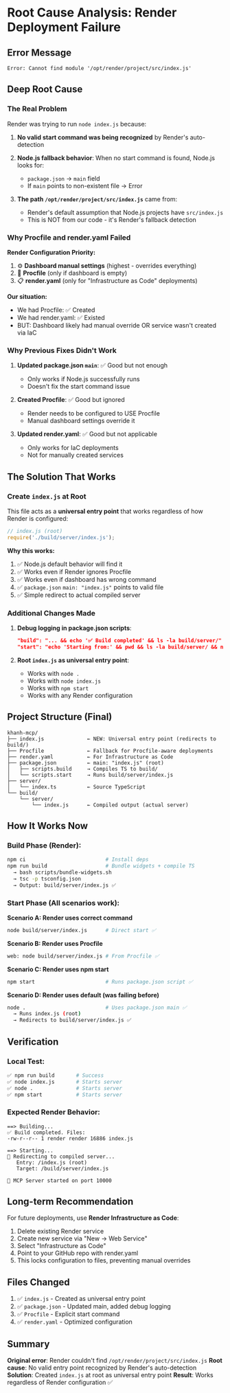 # Root Cause Analysis: Render Deployment Failure

## Error Message
```
Error: Cannot find module '/opt/render/project/src/index.js'
```

## Deep Root Cause

### The Real Problem
Render was trying to run `node index.js` because:

1. **No valid start command was being recognized** by Render's auto-detection
2. **Node.js fallback behavior**: When no start command is found, Node.js looks for:
   - `package.json` → `main` field
   - If `main` points to non-existent file → Error

3. **The path `/opt/render/project/src/index.js`** came from:
   - Render's default assumption that Node.js projects have `src/index.js`
   - This is NOT from our code - it's Render's fallback detection

### Why Procfile and render.yaml Failed

**Render Configuration Priority:**
1. ⚙️ **Dashboard manual settings** (highest - overrides everything)
2. 📄 **Procfile** (only if dashboard is empty)
3. 📋 **render.yaml** (only for "Infrastructure as Code" deployments)

**Our situation:**
- We had Procfile: ✅ Created
- We had render.yaml: ✅ Existed
- BUT: Dashboard likely had manual override OR service wasn't created via IaC

### Why Previous Fixes Didn't Work

1. **Updated package.json `main`**: ✅ Good but not enough
   - Only works if Node.js successfully runs
   - Doesn't fix the start command issue

2. **Created Procfile**: ✅ Good but ignored
   - Render needs to be configured to USE Procfile
   - Manual dashboard settings override it

3. **Updated render.yaml**: ✅ Good but not applicable
   - Only works for IaC deployments
   - Not for manually created services

## The Solution That Works

### Create `index.js` at Root
This file acts as a **universal entry point** that works regardless of how Render is configured:

```javascript
// index.js (root)
require('./build/server/index.js');
```

**Why this works:**
1. ✅ Node.js default behavior will find it
2. ✅ Works even if Render ignores Procfile
3. ✅ Works even if dashboard has wrong command
4. ✅ `package.json` `main: "index.js"` points to valid file
5. ✅ Simple redirect to actual compiled server

### Additional Changes Made

1. **Debug logging in package.json scripts**:
   ```json
   "build": "... && echo '✅ Build completed' && ls -la build/server/"
   "start": "echo 'Starting from:' && pwd && ls -la build/server/ && node build/server/index.js"
   ```

2. **Root `index.js` as universal entry point**:
   - Works with `node .`
   - Works with `node index.js`
   - Works with `npm start`
   - Works with any Render configuration

## Project Structure (Final)

```
khanh-mcp/
├── index.js              ← NEW: Universal entry point (redirects to build/)
├── Procfile              ← Fallback for Procfile-aware deployments
├── render.yaml           ← For Infrastructure as Code
├── package.json          ← main: "index.js" (root)
│   ├── scripts.build     → Compiles TS to build/
│   └── scripts.start     → Runs build/server/index.js
├── server/
│   └── index.ts          ← Source TypeScript
└── build/
    └── server/
        └── index.js      ← Compiled output (actual server)
```

## How It Works Now

### Build Phase (Render):
```bash
npm ci                          # Install deps
npm run build                   # Bundle widgets + compile TS
  → bash scripts/bundle-widgets.sh
  → tsc -p tsconfig.json
  → Output: build/server/index.js ✅
```

### Start Phase (All scenarios work):

**Scenario A: Render uses correct command**
```bash
node build/server/index.js      # Direct start ✅
```

**Scenario B: Render uses Procfile**
```bash
web: node build/server/index.js # From Procfile ✅
```

**Scenario C: Render uses npm start**
```bash
npm start                       # Runs package.json script ✅
```

**Scenario D: Render uses default (was failing before)**
```bash
node .                          # Uses package.json main ✅
  → Runs index.js (root)
  → Redirects to build/server/index.js ✅
```

## Verification

### Local Test:
```bash
✅ npm run build       # Success
✅ node index.js       # Starts server
✅ node .              # Starts server
✅ npm start           # Starts server
```

### Expected Render Behavior:
```
==> Building...
✅ Build completed. Files:
-rw-r--r-- 1 render render 16886 index.js

==> Starting...
🔄 Redirecting to compiled server...
   Entry: /index.js (root)
   Target: /build/server/index.js

🚀 MCP Server started on port 10000
```

## Long-term Recommendation

For future deployments, use **Render Infrastructure as Code**:
1. Delete existing Render service
2. Create new service via "New → Web Service"
3. Select "Infrastructure as Code"
4. Point to your GitHub repo with render.yaml
5. This locks configuration to files, preventing manual overrides

## Files Changed

1. ✅ `index.js` - Created as universal entry point
2. ✅ `package.json` - Updated main, added debug logging
3. ✅ `Procfile` - Explicit start command
4. ✅ `render.yaml` - Optimized configuration

## Summary

**Original error**: Render couldn't find `/opt/render/project/src/index.js`
**Root cause**: No valid entry point recognized by Render's auto-detection
**Solution**: Created `index.js` at root as universal entry point
**Result**: Works regardless of Render configuration ✅
